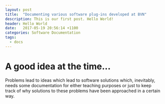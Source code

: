 ```yaml
---
layout: post
title:  "Documenting various software plug-ins developed at BVN"
description: This is our first post. Hello World!
header: Hello World
date:   2017-05-19 20:56:14 +1100
categories: Software Documentation
tags:
  - docs
---
```

# A good idea at the time...

Problems lead to ideas which lead to software solutions which, inevitably, needs some documentation for either teaching purposes or just to keep track of why solutions to these problems have been approached in a certain way.
